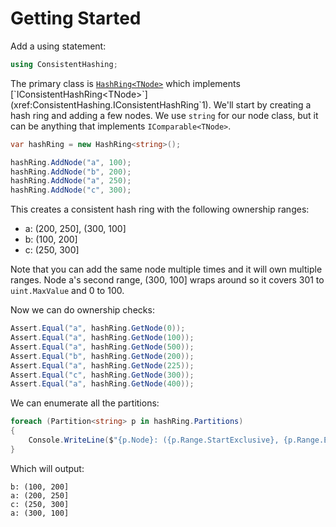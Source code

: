 # Getting Started

Add a using statement:

```csharp
using ConsistentHashing;
```

The primary class is [`HashRing<TNode>`](xref:ConsistentHashing.HashRing`1) which implements [`IConsistentHashRing<TNode>`](xref:ConsistentHashing.IConsistentHashRing`1).
We'll start by creating a hash ring and adding a few nodes. We use `string` for our
node class, but it can be anything that implements `IComparable<TNode>`.

```csharp
var hashRing = new HashRing<string>();

hashRing.AddNode("a", 100);
hashRing.AddNode("b", 200);
hashRing.AddNode("a", 250);
hashRing.AddNode("c", 300);
```

This creates a consistent hash ring with the following ownership ranges:

* a: (200, 250], (300, 100]
* b: (100, 200]
* c: (250, 300]

Note that you can add the same node multiple times and it will own multiple ranges.
Node a's second range, (300, 100] wraps around so it covers 301 to `uint.MaxValue` and
0 to 100.

Now we can do ownership checks:

```csharp
Assert.Equal("a", hashRing.GetNode(0));
Assert.Equal("a", hashRing.GetNode(100));
Assert.Equal("a", hashRing.GetNode(500));
Assert.Equal("b", hashRing.GetNode(200));
Assert.Equal("a", hashRing.GetNode(225));
Assert.Equal("c", hashRing.GetNode(300));
Assert.Equal("a", hashRing.GetNode(400));
```

We can enumerate all the partitions:

```csharp
foreach (Partition<string> p in hashRing.Partitions)
{
    Console.WriteLine($"{p.Node}: ({p.Range.StartExclusive}, {p.Range.EndInclusive}]");
}
```

Which will output:

```
b: (100, 200]
a: (200, 250]
c: (250, 300]
a: (300, 100]
```